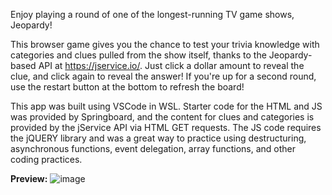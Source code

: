 Enjoy playing a round of one of the longest-running TV game shows, Jeopardy!

This browser game gives you the chance to test your trivia knowledge with categories and clues pulled from the show itself, thanks to the Jeopardy-based API at https://jservice.io/. Just click a dollar amount to reveal the clue, and click again to reveal the answer! If you're up for a second round, use the restart button at the bottom to refresh the board!

This app was built using VSCode in WSL. Starter code for the HTML and JS was provided by Springboard, and the content for clues and categories is provided by the jService API via HTML GET requests. The JS code requires the jQUERY library and was a great way to practice using destructuring, asynchronous functions, event delegation, array functions, and other coding practices.

<strong>Preview:</strong>
![image](https://user-images.githubusercontent.com/8853721/168938182-ed2a50f6-8d9c-441f-be55-fd6333709eba.png)
